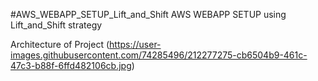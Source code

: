 #AWS_WEBAPP_SETUP_Lift_and_Shift
AWS WEBAPP SETUP using Lift_and_Shift strategy

Architecture of Project
(https://user-images.githubusercontent.com/74285496/212277275-cb6504b9-461c-47c3-b88f-6ffd482106cb.jpg)
